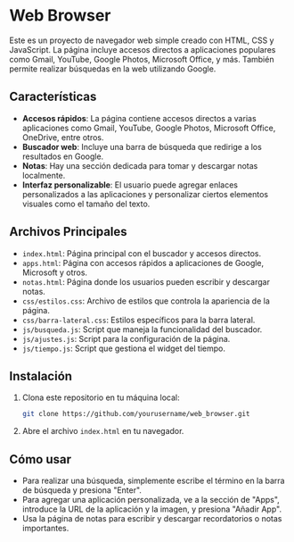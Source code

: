 
# Web Browser

Este es un proyecto de navegador web simple creado con HTML, CSS y JavaScript. La página incluye accesos directos a aplicaciones populares como Gmail, YouTube, Google Photos, Microsoft Office, y más. También permite realizar búsquedas en la web utilizando Google.

## Características

- **Accesos rápidos**: La página contiene accesos directos a varias aplicaciones como Gmail, YouTube, Google Photos, Microsoft Office, OneDrive, entre otros.
- **Buscador web**: Incluye una barra de búsqueda que redirige a los resultados en Google.
- **Notas**: Hay una sección dedicada para tomar y descargar notas localmente.
- **Interfaz personalizable**: El usuario puede agregar enlaces personalizados a las aplicaciones y personalizar ciertos elementos visuales como el tamaño del texto.

## Archivos Principales

- `index.html`: Página principal con el buscador y accesos directos.
- `apps.html`: Página con accesos rápidos a aplicaciones de Google, Microsoft y otros.
- `notas.html`: Página donde los usuarios pueden escribir y descargar notas.
- `css/estilos.css`: Archivo de estilos que controla la apariencia de la página.
- `css/barra-lateral.css`: Estilos específicos para la barra lateral.
- `js/busqueda.js`: Script que maneja la funcionalidad del buscador.
- `js/ajustes.js`: Script para la configuración de la página.
- `js/tiempo.js`: Script que gestiona el widget del tiempo.

## Instalación

1. Clona este repositorio en tu máquina local:

   ```bash
   git clone https://github.com/yourusername/web_browser.git
   ```

2. Abre el archivo `index.html` en tu navegador.

## Cómo usar

- Para realizar una búsqueda, simplemente escribe el término en la barra de búsqueda y presiona "Enter".
- Para agregar una aplicación personalizada, ve a la sección de "Apps", introduce la URL de la aplicación y la imagen, y presiona "Añadir App".
- Usa la página de notas para escribir y descargar recordatorios o notas importantes.

